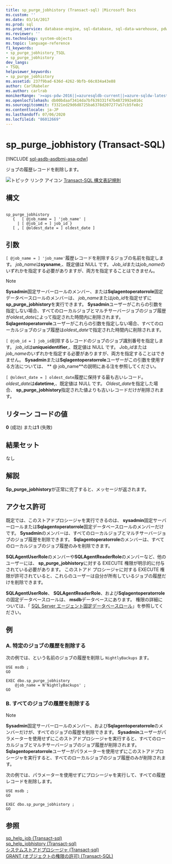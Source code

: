 ```yaml
---
title: sp_purge_jobhistory (Transact-sql) |Microsoft Docs
ms.custom: ''
ms.date: 03/14/2017
ms.prod: sql
ms.prod_service: database-engine, sql-database, sql-data-warehouse, pdw
ms.reviewer: ''
ms.technology: system-objects
ms.topic: language-reference
f1_keywords:
- sp_purge_jobhistory_TSQL
- sp_purge_jobhistory
dev_langs:
- TSQL
helpviewer_keywords:
- sp_purge_jobhistory
ms.assetid: 237f9bad-636d-4262-9bfb-66c034a43e88
author: CarlRabeler
ms.author: carlrab
monikerRange: '>=aps-pdw-2016||=azuresqldb-current||=azure-sqldw-latest||>=sql-server-2016||=sqlallproducts-allversions||>=sql-server-linux-2017||=azuresqldb-mi-current'
ms.openlocfilehash: db00bdaaf3414da7bf639331f47b4872992e016c
ms.sourcegitcommit: f3321ed29d6d8725ba6378d207277a57cb5fe8c2
ms.contentlocale: ja-JP
ms.lasthandoff: 07/06/2020
ms.locfileid: "86012669"
---
```

# <a name="sp_purge_jobhistory-transact-sql"></a>sp_purge_jobhistory (Transact-SQL)
[!INCLUDE [sql-asdb-asdbmi-asa-pdw](../../includes/applies-to-version/sql-asdb-asdbmi-asa-pdw.md)]

  ジョブの履歴レコードを削除します。  
  
 ![トピック リンク アイコン](../../database-engine/configure-windows/media/topic-link.gif "トピック リンク アイコン") [Transact-SQL 構文表記規則](../../t-sql/language-elements/transact-sql-syntax-conventions-transact-sql.md)  
  
## <a name="syntax"></a>構文  
  
```  
  
sp_purge_jobhistory   
   {   [ @job_name = ] 'job_name' |   
     | [ @job_id = ] job_id }  
   [ , [ @oldest_date = ] oldest_date ]  
```  
  
## <a name="arguments"></a>引数  
`[ @job_name = ] 'job_name'`履歴レコードを削除するジョブの名前を指定します。 *job_name*は**sysname**,、既定値は NULL です。 *Job_id*または*job_name*のいずれかを指定する必要がありますが、両方を指定することはできません。  
  
> [!NOTE]  
>  **Sysadmin**固定サーバーロールのメンバー、または**Sqlagentoperatorrole**固定データベースロールのメンバーは、 *job_name*または*job_id*を指定せずに**sp_purge_jobhistory**を実行できます。 **Sysadmin**ユーザーがこれらの引数を指定しない場合、すべてのローカルジョブとマルチサーバージョブのジョブ履歴が*oldest_date*によって指定された時間内に削除されます。 **Sqlagentoperatorrole**ユーザーがこれらの引数を指定しない場合、すべてのローカルジョブのジョブ履歴は*oldest_date*で指定された時間内に削除されます。  
  
`[ @job_id = ] job_id`削除するレコードのジョブのジョブ識別番号を指定します。 *job_id*は**uniqueidentifier**,、既定値は NULL です。 *Job_id*または*job_name*のいずれかを指定する必要がありますが、両方を指定することはできません。 **Sysadmin**または**Sqlagentoperatorrole**ユーザーがこの引数を使用する方法については、 ** \@ job_name**の説明にある注を参照してください。  
  
`[ @oldest_date = ] oldest_date`履歴に保持する最も古いレコード。 *oldest_date*は**datetime**,、既定値は NULL です。 *Oldest_date*を指定した場合、 **sp_purge_jobhistory**指定された値よりも古いレコードだけが削除されます。  
  
## <a name="return-code-values"></a>リターン コードの値  
 **0** (成功) または**1** (失敗)  
  
## <a name="result-sets"></a>結果セット  
 なし  
  
## <a name="remarks"></a>解説  
 **Sp_purge_jobhistory**が正常に完了すると、メッセージが返されます。  
  
## <a name="permissions"></a>アクセス許可  
 既定では、このストアドプロシージャを実行できるのは、 **sysadmin**固定サーバーロールまたは**Sqlagentoperatorrole**固定データベースロールのメンバーだけです。 **Sysadmin**のメンバーは、すべてのローカルジョブとマルチサーバージョブのジョブ履歴を削除できます。 **Sqlagentoperatorrole**のメンバーは、すべてのローカルジョブのジョブ履歴のみを削除できます。  
  
 **SQLAgentUserRole**のメンバーや**SQLAgentReaderRole**のメンバーなど、他のユーザーには、 **sp_purge_jobhistory**に対する EXECUTE 権限が明示的に付与されている必要があります。 このストアド プロシージャに対する EXECUTE 権限が許可されていると、これらのユーザーは自分が所有しているジョブの履歴だけを削除できます。  
  
 **SQLAgentUserRole**、 **SQLAgentReaderRole**、および**Sqlagentoperatorrole**の固定データベースロールは、 **msdb**データベースにあります。 権限の詳細については、「 [SQL Server エージェント固定データベースロール](../../ssms/agent/sql-server-agent-fixed-database-roles.md)」を参照してください。  
  
## <a name="examples"></a>例  
  
### <a name="a-remove-history-for-a-specific-job"></a>A. 特定のジョブの履歴を削除する  
 次の例では、という名前のジョブの履歴を削除し `NightlyBackups` ます。  
  
```  
USE msdb ;  
GO  
  
EXEC dbo.sp_purge_jobhistory  
    @job_name = N'NightlyBackups' ;  
GO  
```  
  
### <a name="b-remove-history-for-all-jobs"></a>B. すべてのジョブの履歴を削除する  
  
> [!NOTE]  
>  **Sysadmin**固定サーバーロールのメンバー、および**Sqlagentoperatorrole**のメンバーだけが、すべてのジョブの履歴を削除できます。 **Sysadmin**ユーザーがパラメーターを使用せずにこのストアドプロシージャを実行すると、すべてのローカルジョブとマルチサーバージョブのジョブ履歴が削除されます。 **Sqlagentoperatorrole**ユーザーがパラメーターを使用せずにこのストアドプロシージャを実行すると、すべてのローカルジョブのジョブ履歴のみが削除されます。  
  
 次の例では、パラメーターを使用せずにプロシージャを実行して、すべての履歴レコードを削除します。  
  
```  
USE msdb ;  
GO  
  
EXEC dbo.sp_purge_jobhistory ;  
GO  
```  
  
## <a name="see-also"></a>参照  
 [sp_help_job &#40;Transact-sql&#41;](../../relational-databases/system-stored-procedures/sp-help-job-transact-sql.md)   
 [sp_help_jobhistory &#40;Transact-sql&#41;](../../relational-databases/system-stored-procedures/sp-help-jobhistory-transact-sql.md)   
 [システムストアドプロシージャ &#40;Transact-sql&#41;](../../relational-databases/system-stored-procedures/system-stored-procedures-transact-sql.md)   
 [GRANT (オブジェクトの権限の許可) &#40;Transact-SQL&#41;](../../t-sql/statements/grant-object-permissions-transact-sql.md)  
  
  
